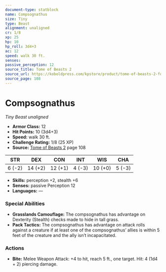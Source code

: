 ```yaml
---
document-type: statblock
name: Compsognathus
size: Tiny
type: Beast
alignment: unaligned
cr: 1/8
xp: 25
hp: 10
hp_roll: 3d4+3
ac: 12
speed: walk 30 ft.
senses: 
passive_perception: 12
source_title: Tome of Beasts 2
source_url: https://koboldpress.com/kpstore/product/tome-of-beasts-2-for-5th-edition
source_page: 108
---
```


# Compsognathus

*Tiny* *Beast* *unaligned*

- **Armor Class:** 12
- **Hit Points:** 10 (3d4+3)
- **Speed:** walk 30 ft.
- **Challenge Rating:** 1/8 (25 XP)
- **Source:** [Tome of Beasts 2](https://koboldpress.com/kpstore/product/tome-of-beasts-2-for-5th-edition) page 108

| STR | DEX | CON | INT | WIS | CHA |
| --- | --- | --- | --- | --- | --- |
| 6 (-2) | 14 (+2) | 12 (+1) | 4 (-3) | 10 (+0) | 5 (-3) |

- **Skills:** perception +2, stealth +6
- **Senses:** passive Perception 12
- **Languages:** —

### Special Abilities

- **Grasslands Camouflage:** The compsognathus has advantage on Dexterity (Stealth) checks made to hide in tall grass.
- **Pack Tactics:** The compsognathus has advantage on attack rolls against a creature if at least one of the compsognathus’ allies is within 5 feet of the creature and the ally isn’t incapacitated.

### Actions

- **Bite:** Melee Weapon Attack: +4 to hit, reach 5 ft., one target. Hit: 4 (1d4 + 2) piercing damage.
